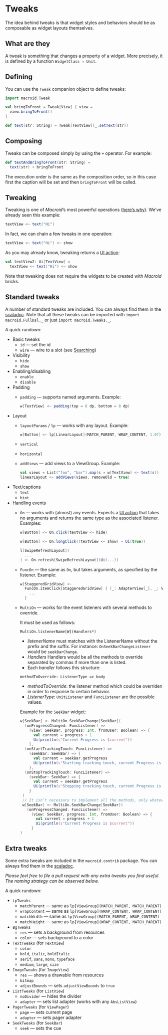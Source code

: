 # Tweaks

The idea behind tweaks is that widget styles and behaviors should be as composable as widget layouts themselves.

## What are they

A tweak is something that changes a property of a widget. More precisely,
it is defined by a function `WidgetClass ⇒ Unit`.

## Defining

You can use the `Tweak` companion object to define tweaks:

```scala
import macroid.Tweak

val bringToFront = Tweak[View] { view ⇒
  view.bringToFront()
}

def text(str: String) = Tweak[TextView](_.setText(str))
```

## Composing

Tweaks can be composed simply by using the `+` operator. For example:

```scala
def textAndBringToFront(str: String) =
  text(str) + bringToFront
```

The execution order is the same as the composition order, so in this case
first the caption will be set and then `bringToFront` will be called.

## Tweaking

Tweaking is one of *Macroid*’s most powerful operations ([here’s why](Advanced.html)). We’ve already seen this example:

```scala
textView <~ text("Hi")
```

In fact, we can chain a few tweaks in one operation:

```scala
textView <~ text("Hi") <~ show
```

As you may already know, tweaking returns a [UI action](UiActions.html):

```scala
val textView2: Ui[TextView] =
  textView <~ text("Hi") <~ show
```

Note that tweaking does not require the widgets to be created with *Macroid* bricks.

## Standard tweaks

A number of standard tweaks are included. You can always find them in the [scaladoc](../api/core/macroid/Tweaks$.html).
Note that all these tweaks can be imported with `import macroid.FullDsl._` or just `import macroid.Tweaks._`.

A quick rundown:

* Basic tweaks
  * `id` — set the id
  * `wire` — wire to a slot (see [Searching](Searching.html#slots-and-wires))
* Visibility
  * `hide`
  * `show`
* Enabling/disabling
  * `enable`
  * `disable`
* Padding
  * `padding` — supports named arguments. Example:

    ```scala
    w[TextView] <~ padding(top = 8 dp, bottom = 8 dp)
    ```
* Layout
  * `layoutParams` / `lp` — works with any layout. Example:

    ```scala
    w[Button] <~ lp[LinearLayout](MATCH_PARENT, WRAP_CONTENT, 1.0f)
    ```
  * `vertical`
  * `horizontal`
  * `addViews` — add views to a ViewGroup. Example:

    ```scala
    val views = List("foo", "bar").map(s ⇒ w[TextView] <~ text(s))
    linearLayout <~ addViews(views, removeOld = true)
    ```
* Text/captions
  * `text`
  * `hint`
* Handling events
  * `On` — works with (almost) any events. Expects a [UI action](UiActions.html) that takes no arguments and returns the same type as the associated listener. Examples:

    ```scala
    w[Button] <~ On.click(textView <~ hide)

    w[Button] <~ On.longClick((textView <~ show) ~ Ui(true))

    l[SwipeRefreshLayout](
      ...
    ) <~ On.refresh[SwipeRefreshLayout](Ui(...))
    ```
  * `FuncOn` — the same as `On`, but takes arguments, as specified by the listener. Example:

    ```scala
    w[StaggeredGridView] <~
      FuncOn.itemClick[StaggeredGridView] { (_: AdapterView[_], _: View, index: Int, _: Long) ⇒
        ...
      }
    ```
  * `MultiOn` — works for the event listeners with several methods to override. 
  
    It must be used as follows:
  
    `MultiOn.listenerName[W](Handlers*)`
    
    * _listenerName_ must matches with the ListenerName without the prefix and the suffix. For instance: `OnSeekBarChangeListener` would be `seekBarChange`.
    * _Handlers_ Handlers would be all the methods to override separated by commas if more than one is listed.
    * Each *handler* follows this structure:
     
    `methodToOverride: ListenerType => body`
      
    * _methodToOverride_: the listener method which could be overriden in order to response to certain behavior.
    * _ListenerType_: `UnitListener` and `FuncListener` are the possible values.
  
    Example for the `SeekBar` widget:

    ```scala
    w[SeekBar] <~ MultiOn.SeekBarChange[SeekBar](
      (onProgressChanged: FuncListener) =>
        (view: SeekBar, progress: Int, fromUser: Boolean) => {
          val current = progress + 1
          Ui(println(s"Current Progress is $current"))
        },
      (onStartTrackingTouch: FuncListener) =>
        (seekBar: SeekBar) => {
          val current = seekBar.getProgress
          Ui(println(s"Starting tracking touch, current Progress is $current"))
        },
      (onStopTrackingTouch: FuncListener) =>
        (seekBar: SeekBar) => {
          val current = seekBar.getProgress
          Ui(println(s"Stopping tracking touch, current Progress is $current"))
        }
     )
     // It isn’t necessary to implement all the methods, only whatever you need:
     w[SeekBar] <~ MultiOn.SeekBarChange[SeekBar](
       (onProgressChanged: FuncListener) =>
         (view: SeekBar, progress: Int, fromUser: Boolean) => {
           val current = progress + 1
           Ui(println(s"Current Progress is $current"))
         }
    )
    ```

## Extra tweaks

Some extra tweaks are included in the `macroid.contrib` package. You can always find them in the [scaladoc](../api/core/macroid/contrib/package.html).

*Please feel free to file a pull request with any extra tweaks you find useful. The naming strategy can be observed below.*

A quick rundown:

* `LpTweaks`
  * `matchParent` — same as `lp[ViewGroup](MATCH_PARENT, MATCH_PARENT)`
  * `wrapContent` — same as `lp[ViewGroup](WRAP_CONTENT, WRAP_CONTENT)`
  * `matchWidth` — same as `lp[ViewGroup](MATCH_PARENT, WRAP_CONTENT)`
  * `matchHeight` — same as `lp[ViewGroup](WRAP_CONTENT, MATCH_PARENT)`
* `BgTweaks`
  * `res` — sets a background from resources
  * `color` — sets background to a color
* `TextTweaks` (for `TextView`)
  * `color`
  * `bold`, `italic`, `boldItalic`
  * `serif`, `sans`, `mono`, `typeface`
  * `medium`, `large`, `size`
* `ImageTweaks` (for `ImageView`)
  * `res` — shows a drawable from resources
  * `bitmap`
  * `adjustBounds` — sets `adjustViewBounds` to `true`
* `ListTweaks` (for `ListView`)
  * `noDivider` — hides the divider
  * `adapter` — sets list adapter (works with any `AbsListView`)
* `PagerTweaks` (for `ViewPager`)
  * `page` — sets current page
  * `adapter` — sets pager adapter
* `SeekTweaks` (for `SeekBar`)
  * `seek` — sets the cue
